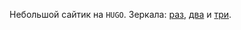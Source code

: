 Небольшой сайтик на `HUGO`.
Зеркала: [раз](//fruw.org), [два](//fruworg.neocities.org) и [три](fruworg.github.io).
